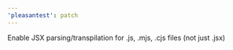 ```yaml
---
'pleasantest': patch
---
```


Enable JSX parsing/transpilation for .js, .mjs, .cjs files (not just .jsx)
